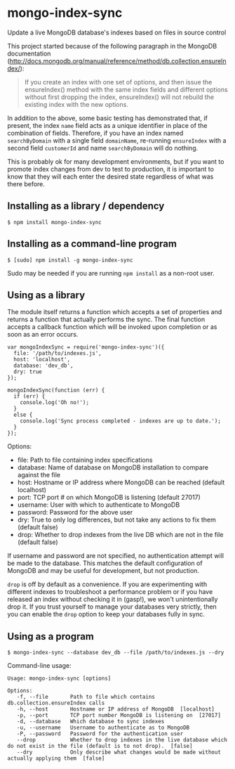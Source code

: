mongo-index-sync
================

Update a live MongoDB database's indexes based on files in source control

This project started because of the following paragraph in the MongoDB documentation (http://docs.mongodb.org/manual/reference/method/db.collection.ensureIndex/):

> If you create an index with one set of options, and then issue the ensureIndex() method with the same index fields and different options without first dropping the index, ensureIndex() will not rebuild the existing index with the new options.

In addition to the above, some basic testing has demonstrated that, if present, the index `name` field acts as a unique identifier in place of
the combination of fields.  Therefore, if you have an index named `searchByDomain` with a single field `domainName`, re-running `ensureIndex`
with a second field `customerId` and name `searchByDomain` will do nothing.

This is probably ok for many development environments, but if you want to promote index changes from dev to test to production,
it is important to know that they will each enter the desired state regardless of what was there before.

Installing as a library / dependency
------------------------------------

    $ npm install mongo-index-sync

Installing as a command-line program
------------------------------------

    $ [sudo] npm install -g mongo-index-sync

Sudo may be needed if you are running `npm install` as a non-root user.

Using as a library
------------------

The module itself returns a function which accepts a set of properties and returns a function that actually performs the sync.  The
final function accepts a callback function which will be invoked upon completion or as soon as an error occurs.

    var mongoIndexSync = require('mongo-index-sync')({
      file: '/path/to/indexes.js',
      host: 'localhost',
      database: 'dev_db',
      dry: true
    });

    mongoIndexSync(function (err) {
      if (err) {
        console.log('Oh no!');
      }
      else {
        console.log('Sync process completed - indexes are up to date.');
      }
    });

Options:

* file: Path to file containing index specifications
* database: Name of database on MongoDB installation to compare against the file
* host: Hostname or IP address where MongoDB can be reached (default localhost)
* port: TCP port # on which MongoDB is listening (default 27017)
* username: User with which to authenticate to MongoDB
* password: Password for the above user
* dry: True to only log differences, but not take any actions to fix them (default false)
* drop: Whether to drop indexes from the live DB which are not in the file (default false)

If username and password are not specified, no authentication attempt will be made to the database.
This matches the default configuration of MongoDB and may be useful for development, but not production.

`drop` is off by default as a convenience.  If you are experimenting with different indexes to troubleshoot
a performance problem or if you have released an index without checking it in (gasp!), we won't unintentionally
drop it.  If you trust yourself to manage your databases very strictly, then you can enable the `drop` option
to keep your databases fully in sync.

Using as a program
------------------

    $ mongo-index-sync --database dev_db --file /path/to/indexes.js --dry

Command-line usage:

    Usage: mongo-index-sync [options]

    Options:
       -f, --file       Path to file which contains db.collection.ensureIndex calls
       -h, --host       Hostname or IP address of MongoDB  [localhost]
       -p, --port       TCP port number MongoDB is listening on  [27017]
       -d, --database   Which database to sync indexes
       -u, --username   Username to authenticate as to MongoDB
       -P, --password   Password for the authentication user
       --drop           Whether to drop indexes in the live database which do not exist in the file (default is to not drop).  [false]
       --dry            Only describe what changes would be made without actually applying them  [false]
    
